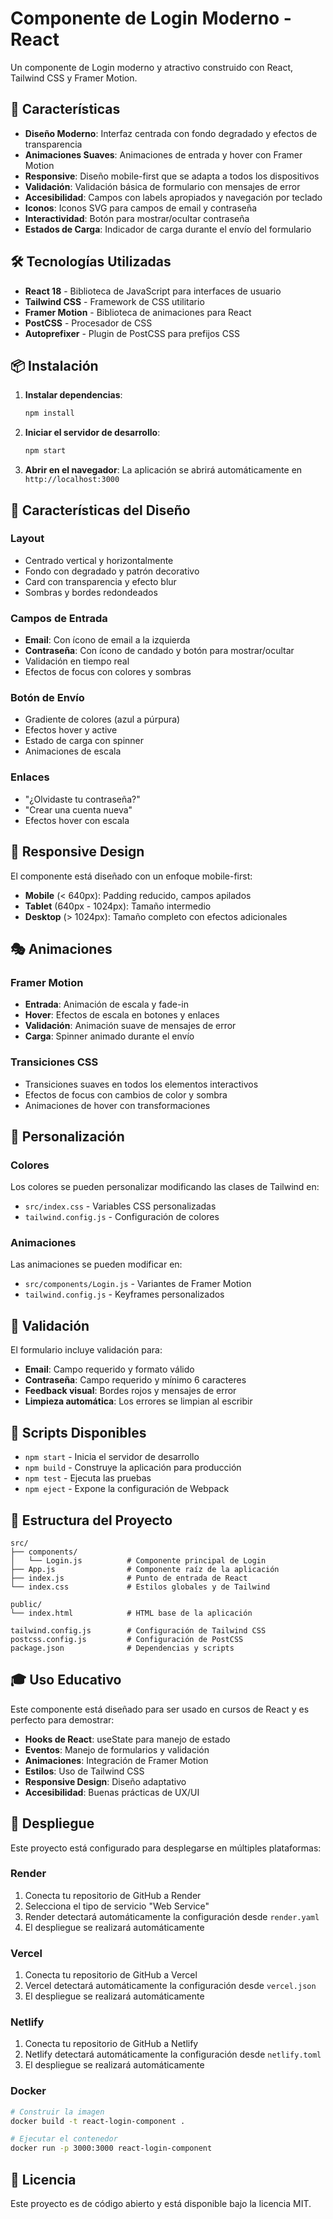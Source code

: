 # Componente de Login Moderno - React

Un componente de Login moderno y atractivo construido con React, Tailwind CSS y Framer Motion.

## 🚀 Características

- **Diseño Moderno**: Interfaz centrada con fondo degradado y efectos de transparencia
- **Animaciones Suaves**: Animaciones de entrada y hover con Framer Motion
- **Responsive**: Diseño mobile-first que se adapta a todos los dispositivos
- **Validación**: Validación básica de formulario con mensajes de error
- **Accesibilidad**: Campos con labels apropiados y navegación por teclado
- **Iconos**: Iconos SVG para campos de email y contraseña
- **Interactividad**: Botón para mostrar/ocultar contraseña
- **Estados de Carga**: Indicador de carga durante el envío del formulario

## 🛠️ Tecnologías Utilizadas

- **React 18** - Biblioteca de JavaScript para interfaces de usuario
- **Tailwind CSS** - Framework de CSS utilitario
- **Framer Motion** - Biblioteca de animaciones para React
- **PostCSS** - Procesador de CSS
- **Autoprefixer** - Plugin de PostCSS para prefijos CSS

## 📦 Instalación

1. **Instalar dependencias**:
   ```bash
   npm install
   ```

2. **Iniciar el servidor de desarrollo**:
   ```bash
   npm start
   ```

3. **Abrir en el navegador**:
   La aplicación se abrirá automáticamente en `http://localhost:3000`

## 🎨 Características del Diseño

### Layout
- Centrado vertical y horizontalmente
- Fondo con degradado y patrón decorativo
- Card con transparencia y efecto blur
- Sombras y bordes redondeados

### Campos de Entrada
- **Email**: Con ícono de email a la izquierda
- **Contraseña**: Con ícono de candado y botón para mostrar/ocultar
- Validación en tiempo real
- Efectos de focus con colores y sombras

### Botón de Envío
- Gradiente de colores (azul a púrpura)
- Efectos hover y active
- Estado de carga con spinner
- Animaciones de escala

### Enlaces
- "¿Olvidaste tu contraseña?"
- "Crear una cuenta nueva"
- Efectos hover con escala

## 📱 Responsive Design

El componente está diseñado con un enfoque mobile-first:

- **Mobile** (< 640px): Padding reducido, campos apilados
- **Tablet** (640px - 1024px): Tamaño intermedio
- **Desktop** (> 1024px): Tamaño completo con efectos adicionales

## 🎭 Animaciones

### Framer Motion
- **Entrada**: Animación de escala y fade-in
- **Hover**: Efectos de escala en botones y enlaces
- **Validación**: Animación suave de mensajes de error
- **Carga**: Spinner animado durante el envío

### Transiciones CSS
- Transiciones suaves en todos los elementos interactivos
- Efectos de focus con cambios de color y sombra
- Animaciones de hover con transformaciones

## 🔧 Personalización

### Colores
Los colores se pueden personalizar modificando las clases de Tailwind en:
- `src/index.css` - Variables CSS personalizadas
- `tailwind.config.js` - Configuración de colores

### Animaciones
Las animaciones se pueden modificar en:
- `src/components/Login.js` - Variantes de Framer Motion
- `tailwind.config.js` - Keyframes personalizados

## 📝 Validación

El formulario incluye validación para:
- **Email**: Campo requerido y formato válido
- **Contraseña**: Campo requerido y mínimo 6 caracteres
- **Feedback visual**: Bordes rojos y mensajes de error
- **Limpieza automática**: Los errores se limpian al escribir

## 🚀 Scripts Disponibles

- `npm start` - Inicia el servidor de desarrollo
- `npm build` - Construye la aplicación para producción
- `npm test` - Ejecuta las pruebas
- `npm eject` - Expone la configuración de Webpack

## 📁 Estructura del Proyecto

```
src/
├── components/
│   └── Login.js          # Componente principal de Login
├── App.js                # Componente raíz de la aplicación
├── index.js              # Punto de entrada de React
└── index.css             # Estilos globales y de Tailwind

public/
└── index.html            # HTML base de la aplicación

tailwind.config.js        # Configuración de Tailwind CSS
postcss.config.js         # Configuración de PostCSS
package.json              # Dependencias y scripts
```

## 🎓 Uso Educativo

Este componente está diseñado para ser usado en cursos de React y es perfecto para demostrar:

- **Hooks de React**: useState para manejo de estado
- **Eventos**: Manejo de formularios y validación
- **Animaciones**: Integración de Framer Motion
- **Estilos**: Uso de Tailwind CSS
- **Responsive Design**: Diseño adaptativo
- **Accesibilidad**: Buenas prácticas de UX/UI

## 🚀 Despliegue

Este proyecto está configurado para desplegarse en múltiples plataformas:

### Render
1. Conecta tu repositorio de GitHub a Render
2. Selecciona el tipo de servicio "Web Service"
3. Render detectará automáticamente la configuración desde `render.yaml`
4. El despliegue se realizará automáticamente

### Vercel
1. Conecta tu repositorio de GitHub a Vercel
2. Vercel detectará automáticamente la configuración desde `vercel.json`
3. El despliegue se realizará automáticamente

### Netlify
1. Conecta tu repositorio de GitHub a Netlify
2. Netlify detectará automáticamente la configuración desde `netlify.toml`
3. El despliegue se realizará automáticamente

### Docker
```bash
# Construir la imagen
docker build -t react-login-component .

# Ejecutar el contenedor
docker run -p 3000:3000 react-login-component
```

## 📄 Licencia

Este proyecto es de código abierto y está disponible bajo la licencia MIT.
